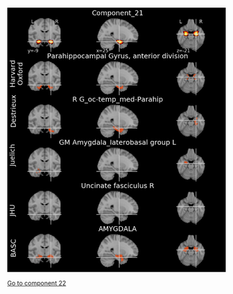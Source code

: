 ![21](preliminary/21.jpg "Component 21")

[Go to component 22](https://parietal-inria.github.io/MODL_atlas/256/22 "Component 22")
